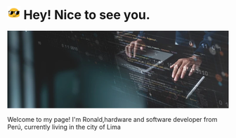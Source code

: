 
<h1><img src="img/blob-sunglasses.gif" width="30"> Hey! Nice to see you.</h1>
<img src="img/banner-code.png" alt="Programador">
<p>Welcome to my page!
I'm Ronald,hardware and software developer from Perú, currently living in the city of Lima</p>

